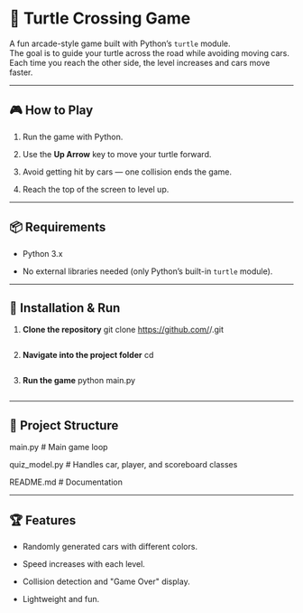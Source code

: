 # 🐢 Turtle Crossing Game

A fun arcade-style game built with Python’s `turtle` module.  
The goal is to guide your turtle across the road while avoiding moving cars.  
Each time you reach the other side, the level increases and cars move faster.

---

## 🎮 How to Play

1. Run the game with Python.
   
2. Use the **Up Arrow** key to move your turtle forward.
   
3. Avoid getting hit by cars — one collision ends the game.
   
4. Reach the top of the screen to level up.

---

## 📦 Requirements

- Python 3.x
  
- No external libraries needed (only Python’s built-in `turtle` module).

---

## 🚀 Installation & Run

1. **Clone the repository**
   git clone https://github.com/<your-username>/<your-repo>.git
   ```
2. **Navigate into the project folder**
   cd <your-repo>
   ```
3. **Run the game**
   python main.py
   ```

---

## 📂 Project Structure



main.py           # Main game loop

quiz_model.py     # Handles car, player, and scoreboard classes

README.md         # Documentation



---

## 🏆 Features

- Randomly generated cars with different colors.
  
- Speed increases with each level.
  
- Collision detection and "Game Over" display.
  
- Lightweight and fun.

